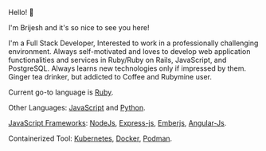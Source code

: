 Hello! 👋

I'm Brijesh and it's so nice to see you here! 

I'm a Full Stack Developer, Interested to work in a professionally challenging environment. Always self-motivated and loves to develop web application functionalities and services in Ruby/Ruby on Rails, JavaScript, and PostgreSQL. Always learns new technologies only if impressed by them. Ginger tea drinker, but addicted to Coffee and Rubymine user.

Current go-to language is [Ruby][1].

Other Languages: [JavaScript][3] and [Python][9].

[JavaScript Frameworks][4]: [NodeJs][5], [Express-js][6], [Emberjs][7], [Angular-Js][8].

Containerized Tool: [Kubernetes][10], [Docker][11], [Podman][12].

[1]: http://ruby-lang.org/
[3]:https://developer.mozilla.org/enUS/docs/Learn/Getting_started_with_the_web/JavaScript_basics
[4]: https://en.wikipedia.org/wiki/JavaScript_framework
[5]: https://nodejs.org/en/about/
[6]: http://expressjs.com/
[7]: http://emberjs.com/
[8]: https://angularjs.org/
[9]: https://www.python.org/
[10]: http://kubernetes.io
[11]: https://www.docker.com
[12]: https://podman.io
